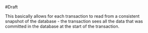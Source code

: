 #Draft 

This basically allows for each transaction to read from a consistent snapshot of the database - the transaction sees all the data that was committed in the database at the start of the transaction.